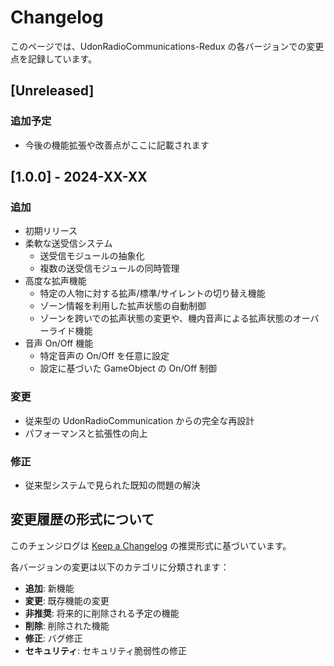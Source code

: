 # Changelog

このページでは、UdonRadioCommunications-Redux の各バージョンでの変更点を記録しています。

## [Unreleased]

### 追加予定
- 今後の機能拡張や改善点がここに記載されます

## [1.0.0] - 2024-XX-XX

### 追加
- 初期リリース
- 柔軟な送受信システム
  - 送受信モジュールの抽象化
  - 複数の送受信モジュールの同時管理
- 高度な拡声機能
  - 特定の人物に対する拡声/標準/サイレントの切り替え機能
  - ゾーン情報を利用した拡声状態の自動制御
  - ゾーンを跨いでの拡声状態の変更や、機内音声による拡声状態のオーバーライド機能
- 音声 On/Off 機能
  - 特定音声の On/Off を任意に設定
  - 設定に基づいた GameObject の On/Off 制御

### 変更
- 従来型の UdonRadioCommunication からの完全な再設計
- パフォーマンスと拡張性の向上

### 修正
- 従来型システムで見られた既知の問題の解決

## 変更履歴の形式について

このチェンジログは [Keep a Changelog](https://keepachangelog.com/ja/1.0.0/) の推奨形式に基づいています。

各バージョンの変更は以下のカテゴリに分類されます：

- **追加**: 新機能
- **変更**: 既存機能の変更
- **非推奨**: 将来的に削除される予定の機能
- **削除**: 削除された機能
- **修正**: バグ修正
- **セキュリティ**: セキュリティ脆弱性の修正